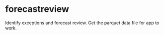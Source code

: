# forecastreview
Identify exceptions and forecast review. Get the parquet data file for app to work.
